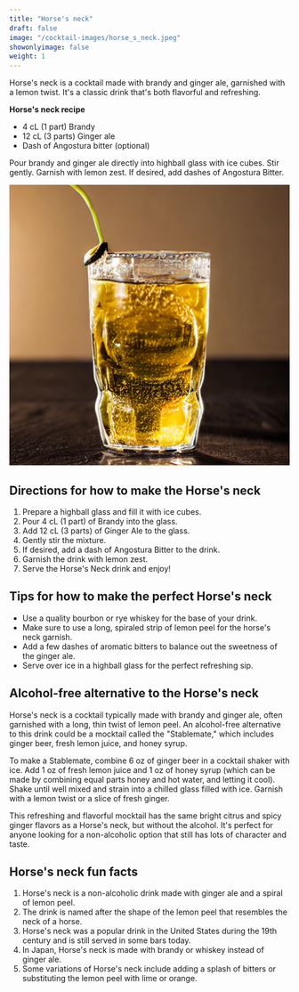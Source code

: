 ```yaml
---
title: "Horse's neck"
draft: false
image: "/cocktail-images/horse_s_neck.jpeg"
showonlyimage: false
weight: 1
---
```


Horse's neck is a cocktail made with brandy and ginger ale, garnished with a lemon twist. It's a classic drink that's both flavorful and refreshing.

<!--more-->

**Horse's neck recipe**

- 4 cL (1 part) Brandy
- 12 cL (3 parts) Ginger ale
- Dash of Angostura bitter (optional)


Pour brandy and ginger ale directly into highball glass with ice cubes. Stir gently. Garnish with lemon zest. If desired, add dashes of Angostura Bitter.

![](/cocktail-images/horse_s_neck.jpeg)


## Directions for how to make the Horse's neck

1. Prepare a highball glass and fill it with ice cubes.
2. Pour 4 cL (1 part) of Brandy into the glass.
3. Add 12 cL (3 parts) of Ginger Ale to the glass.
4. Gently stir the mixture.
5. If desired, add a dash of Angostura Bitter to the drink.
6. Garnish the drink with lemon zest.
7. Serve the Horse's Neck drink and enjoy!

## Tips for how to make the perfect Horse's neck

- Use a quality bourbon or rye whiskey for the base of your drink.
- Make sure to use a long, spiraled strip of lemon peel for the horse's neck garnish.
- Add a few dashes of aromatic bitters to balance out the sweetness of the ginger ale.
- Serve over ice in a highball glass for the perfect refreshing sip.

## Alcohol-free alternative to the Horse's neck

Horse's neck is a cocktail typically made with brandy and ginger ale, often garnished with a long, thin twist of lemon peel. An alcohol-free alternative to this drink could be a mocktail called the "Stablemate," which includes ginger beer, fresh lemon juice, and honey syrup. 

To make a Stablemate, combine 6 oz of ginger beer in a cocktail shaker with ice. Add 1 oz of fresh lemon juice and 1 oz of honey syrup (which can be made by combining equal parts honey and hot water, and letting it cool). Shake until well mixed and strain into a chilled glass filled with ice. Garnish with a lemon twist or a slice of fresh ginger. 

This refreshing and flavorful mocktail has the same bright citrus and spicy ginger flavors as a Horse's neck, but without the alcohol. It's perfect for anyone looking for a non-alcoholic option that still has lots of character and taste.

## Horse's neck fun facts

1. Horse's neck is a non-alcoholic drink made with ginger ale and a spiral of lemon peel.
2. The drink is named after the shape of the lemon peel that resembles the neck of a horse.
3. Horse's neck was a popular drink in the United States during the 19th century and is still served in some bars today.
4. In Japan, Horse's neck is made with brandy or whiskey instead of ginger ale.
5. Some variations of Horse's neck include adding a splash of bitters or substituting the lemon peel with lime or orange.

